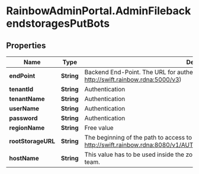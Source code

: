 # RainbowAdminPortal.AdminFilebackendstoragesPutBots

## Properties

Name | Type | Description | Notes
------------ | ------------- | ------------- | -------------
**endPoint** | **String** | Backend End-Point. The URL for authentication (ex: http://swift.rainbow.rdna:5000/v3) | [optional] 
**tenantId** | **String** | Authentication | [optional] 
**tenantName** | **String** | Authentication | [optional] 
**userName** | **String** | Authentication | [optional] 
**password** | **String** | Authentication | [optional] 
**regionName** | **String** | Free value | [optional] 
**rootStorageURL** | **String** | The beginning of the path to access to a resource (ex: http://swift.rainbow.rdna:8080/v1/AUTH_a67b0e12592941488a5f53189c61022d) | [optional] 
**hostName** | **String** | This value has to be used inside the zone.json file managed by Rainbow operation team. | [optional] 


